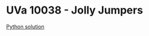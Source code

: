 # UVa 10038 - Jolly Jumpers
[Python solution](https://github.com/sjsakib/cs/blob/master/algorithms/the-algorithm-design-manual/programming-challenges/uva10038/uva10038.py)
